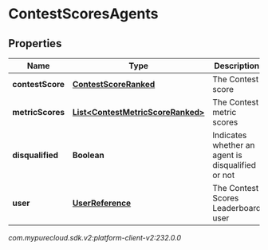 # ContestScoresAgents


## Properties

| Name | Type | Description | Notes |
| ------------ | ------------- | ------------- | ------------- |
| **contestScore** | [**ContestScoreRanked**](ContestScoreRanked) | The Contest score |  [optional] |
| **metricScores** | [**List&lt;ContestMetricScoreRanked&gt;**](ContestMetricScoreRanked) | The Contest metric scores |  [optional] |
| **disqualified** | **Boolean** | Indicates whether an agent is disqualified or not |  [optional] |
| **user** | [**UserReference**](UserReference) | The Contest Scores Leaderboard user |  [optional] |




_com.mypurecloud.sdk.v2:platform-client-v2:232.0.0_
